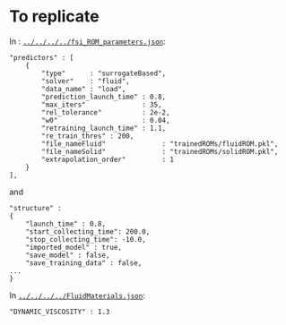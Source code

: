 # To replicate

In : [`../../../../fsi_ROM_parameters.json`](../../../../fsi_ROM_parameters.json):
```
"predictors" : [
    {
        "type"      : "surrogateBased",
        "solver"    : "fluid",
        "data_name" : "load",
        "prediction_launch_time" : 0.8,
        "max_iters"              : 35,
        "rel_tolerance"          : 2e-2,
        "w0"                     : 0.04,
        "retraining_launch_time" : 1.1,
        "re_train_thres" : 200,
        "file_nameFluid"              : "trainedROMs/fluidROM.pkl",
        "file_nameSolid"              : "trainedROMs/solidROM.pkl",
        "extrapolation_order"         : 1
    }
],
```
and
```
"structure" :
{
    "launch_time" : 0.8,
    "start_collecting_time": 200.0,
    "stop_collecting_time": -10.0,
    "imported_model" : true,
    "save_model" : false,
    "save_training_data" : false,
...
}
```

In [`../../../../FluidMaterials.json`](../../../../FluidMaterials.json):
```
"DYNAMIC_VISCOSITY" : 1.3
```
